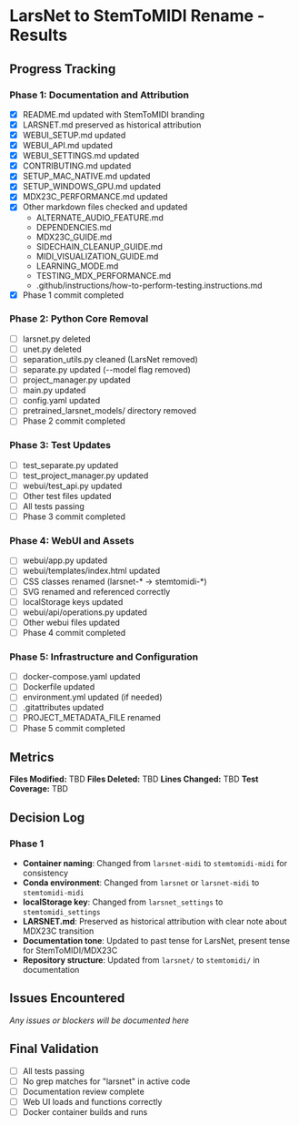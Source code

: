 # LarsNet to StemToMIDI Rename - Results

## Progress Tracking

### Phase 1: Documentation and Attribution
- [x] README.md updated with StemToMIDI branding
- [x] LARSNET.md preserved as historical attribution
- [x] WEBUI_SETUP.md updated
- [x] WEBUI_API.md updated
- [x] WEBUI_SETTINGS.md updated
- [x] CONTRIBUTING.md updated
- [x] SETUP_MAC_NATIVE.md updated
- [x] SETUP_WINDOWS_GPU.md updated
- [x] MDX23C_PERFORMANCE.md updated
- [x] Other markdown files checked and updated
  - ALTERNATE_AUDIO_FEATURE.md
  - DEPENDENCIES.md
  - MDX23C_GUIDE.md
  - SIDECHAIN_CLEANUP_GUIDE.md
  - MIDI_VISUALIZATION_GUIDE.md
  - LEARNING_MODE.md
  - TESTING_MDX_PERFORMANCE.md
  - .github/instructions/how-to-perform-testing.instructions.md
- [x] Phase 1 commit completed

### Phase 2: Python Core Removal
- [ ] larsnet.py deleted
- [ ] unet.py deleted
- [ ] separation_utils.py cleaned (LarsNet removed)
- [ ] separate.py updated (--model flag removed)
- [ ] project_manager.py updated
- [ ] main.py updated
- [ ] config.yaml updated
- [ ] pretrained_larsnet_models/ directory removed
- [ ] Phase 2 commit completed

### Phase 3: Test Updates
- [ ] test_separate.py updated
- [ ] test_project_manager.py updated
- [ ] webui/test_api.py updated
- [ ] Other test files updated
- [ ] All tests passing
- [ ] Phase 3 commit completed

### Phase 4: WebUI and Assets
- [ ] webui/app.py updated
- [ ] webui/templates/index.html updated
- [ ] CSS classes renamed (larsnet-* → stemtomidi-*)
- [ ] SVG renamed and referenced correctly
- [ ] localStorage keys updated
- [ ] webui/api/operations.py updated
- [ ] Other webui files updated
- [ ] Phase 4 commit completed

### Phase 5: Infrastructure and Configuration
- [ ] docker-compose.yaml updated
- [ ] Dockerfile updated
- [ ] environment.yml updated (if needed)
- [ ] .gitattributes updated
- [ ] PROJECT_METADATA_FILE renamed
- [ ] Phase 5 commit completed

## Metrics

**Files Modified:** TBD
**Files Deleted:** TBD
**Lines Changed:** TBD
**Test Coverage:** TBD

## Decision Log

### Phase 1
- **Container naming**: Changed from `larsnet-midi` to `stemtomidi-midi` for consistency
- **Conda environment**: Changed from `larsnet` or `larsnet-midi` to `stemtomidi-midi` 
- **localStorage key**: Changed from `larsnet_settings` to `stemtomidi_settings`
- **LARSNET.md**: Preserved as historical attribution with clear note about MDX23C transition
- **Documentation tone**: Updated to past tense for LarsNet, present tense for StemToMIDI/MDX23C
- **Repository structure**: Updated from `larsnet/` to `stemtomidi/` in documentation

## Issues Encountered

*Any issues or blockers will be documented here*

## Final Validation

- [ ] All tests passing
- [ ] No grep matches for "larsnet" in active code
- [ ] Documentation review complete
- [ ] Web UI loads and functions correctly
- [ ] Docker container builds and runs
